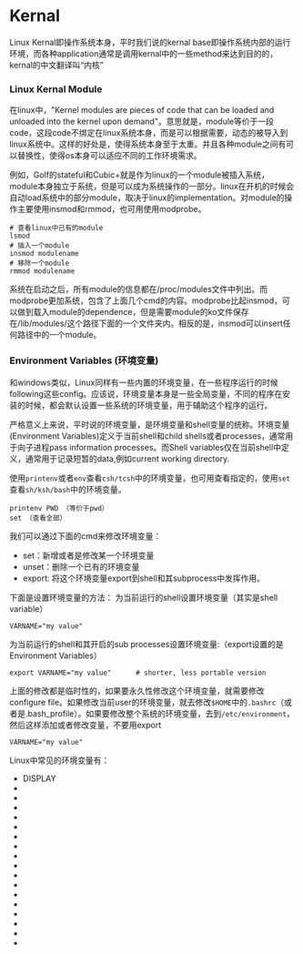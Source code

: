 # Kernal
Linux Kernal即操作系统本身，平时我们说的kernal base即操作系统内部的运行环境，而各种application通常是调用kernal中的一些method来达到目的的，kernal的中文翻译叫“内核”

### Linux Kernal Module
在linux中，"Kernel modules are pieces of code that can be loaded and unloaded into the kernel upon demand"。意思就是，module等价于一段code，这段code不绑定在linux系统本身，而是可以根据需要，动态的被导入到linux系统中。这样的好处是，使得系统本身至于太重。并且各种module之间有可以替换性，使得os本身可以适应不同的工作环境需求。

例如，Golf的stateful和Cubic+就是作为linux的一个module被插入系统，module本身独立于系统，但是可以成为系统操作的一部分。linux在开机的时候会自动load系统中的部分module，取决于linux的implementation。对module的操作主要使用insmod和rmmod，也可用使用modprobe。
```console
# 查看linux中已有的module
lsmod
# 插入一个module
insmod modulename
# 移除一个module
rmmod modulename
```
系统在启动之后，所有module的信息都在/proc/modules文件中列出。而modprobe更加系统，包含了上面几个cmd的内容。modprobe比起insmod，可以做到载入module的dependence，但是需要module的ko文件保存在/lib/modules/这个路径下面的一个文件夹内。相反的是，insmod可以insert任何路径中的一个module。

### Environment Variables (环境变量)
和windows类似，Linux同样有一些内置的环境变量，在一些程序运行的时候following这些config。应该说，环境变量本身是一些全局变量，不同的程序在安装的时候，都会默认设置一些系统的环境变量，用于辅助这个程序的运行。

严格意义上来说，平时说的环境变量，是环境变量和shell变量的统称。环境变量(Environment Variables)定义于当前shell和child shells或者processes，通常用于向子进程pass information processes。而Shell variables仅在当前shell中定义，通常用于记录短暂的data,例如current working directory.

使用`printenv`或者`env`查看`csh/tcsh`中的环境变量，也可用查看指定的，使用`set`查看`sh/ksh/bash`中的环境变量。
```
printenv PWD （等价于pwd）
set （查看全部）
```
我们可以通过下面的cmd来修改环境变量：
* set：新增或者是修改某一个环境变量
* unset：删除一个已有的环境变量
* export: 将这个环境变量export到shell和其subprocess中发挥作用。

下面是设置环境变量的方法：
为当前运行的shell设置环境变量（其实是shell variable）
```
VARNAME="my value"
```
为当前运行的shell和其开启的sub processes设置环境变量:（export设置的是Environment Variables）
```
export VARNAME="my value"      # shorter, less portable version
```
上面的修改都是临时性的，如果要永久性修改这个环境变量，就需要修改configure file。如果修改当前user的环境变量，就去修改`$HOME`中的`.bashrc`（或者是.bash_profile）。如果要修改整个系统的环境变量，去到`/etc/environment`，然后这样添加或者修改变量，不要用export
```
VARNAME="my value"
```
Linux中常见的环境变量有：
* DISPLAY
* 
* 
* 
* 
* 
* 
* 
* 
* 
* 
* 
* 
* 
* 
* 
* 
* 









